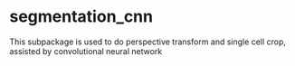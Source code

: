 # segmentation_cnn

This subpackage is used to do perspective transform and single cell crop, assisted by convolutional neural network
